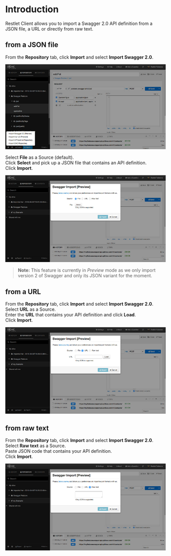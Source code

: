 # Introduction

Restlet Client allows you to import a Swagger 2.0 API definition from a JSON file, a URL or directly from raw text.

## from a JSON file

From the **Repository** tab, click **Import** and select **Import Swagger 2.0**.  

![Import](images/import-from-repo-tab.jpg "Import")

Select **File** as a Source (default).  
Click **Select** and pick up a JSON file that contains an API definition.  
Click **Import**.

![Swagger Import](images/swagger-import-file.jpg "Swagger Import")

>**Note:** This feature is currently in *Preview* mode as we only import version 2 of Swagger and only its JSON variant for the moment.   

## from a URL

From the **Repository** tab, click **Import** and select **Import Swagger 2.0**.  
Select **URL** as a Source.  
Enter the **URL** that contains your API definition and click **Load**.  
Click **Import**.

![Swagger Import](images/swagger-import-url.jpg "Swagger Import")

## from raw text

From the **Repository** tab, click **Import** and select **Import Swagger 2.0**.  
Select **Raw text** as a Source.  
Paste JSON code that contains your API definition.  
Click **Import**.

![Swagger Import](images/swagger-import-raw.jpg "Swagger Import")

